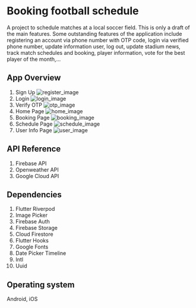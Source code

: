 # Booking football schedule
A project to schedule matches at a local soccer field. This is only a draft of the main features. Some outstanding features of the application include registering an account via phone number with OTP code, login via verified phone number, update information user, log out, update stadium news, track match schedules and booking, player information, vote for the best player of the month,...

## App Overview

1. Sign Up
   ![register_image](./assets/result/register.png)
2. Login
   ![login_image](./assets/result/login.png)
3. Verify OTP
   ![otp_image](./assets/result/otp.png)
4. Home Page
   ![home_image](./assets/result/home.png)
5. Booking Page
   ![booking_image](./assets/result/booking.png)
6. Schedule Page
   ![schedule_image](./assets/result/schedule.png)
7. User Info Page
   ![user_image](./assets/result/user.png)

## API Reference
1. Firebase API
2. Openweather API
3. Google Cloud API

## Dependencies
1. Flutter Riverpod
2. Image Picker
3. Firebase Auth
4. Firebase Storage
5. Cloud Firestore
6. Flutter Hooks
7. Google Fonts
8. Date Picker Timeline
9. Intl
10. Uuid

## Operating system
Android, iOS
